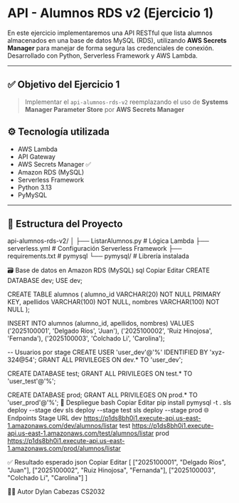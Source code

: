 # API - Alumnos RDS v2 (Ejercicio 1)

En este ejercicio implementaremos una API RESTful que lista alumnos almacenados en una base de datos MySQL (RDS), utilizando **AWS Secrets Manager** para manejar de forma segura las credenciales de conexión. Desarrollado con Python, Serverless Framework y AWS Lambda.

---

## ✅ Objetivo del Ejercicio 1

> Implementar el `api-alumnos-rds-v2` reemplazando el uso de **Systems Manager Parameter Store** por **AWS Secrets Manager**

## ⚙️ Tecnología utilizada

- AWS Lambda
- API Gateway
- AWS Secrets Manager ✅
- Amazon RDS (MySQL)
- Serverless Framework
- Python 3.13
- PyMySQL

---

## 📁 Estructura del Proyecto

api-alumnos-rds-v2/
│
├── ListarAlumnos.py # Lógica Lambda
├── serverless.yml # Configuración Serverless Framework
├── requirements.txt # pymysql
└── pymysql/ # Librería instalada

🗃️ Base de datos en Amazon RDS (MySQL)
sql
Copiar
Editar
CREATE DATABASE dev;
USE dev;

CREATE TABLE alumnos (
  alumno_id VARCHAR(20) NOT NULL PRIMARY KEY,
  apellidos VARCHAR(100) NOT NULL,
  nombres VARCHAR(100) NOT NULL
);

INSERT INTO alumnos (alumno_id, apellidos, nombres) VALUES
('2025100001', 'Delgado Ríos', 'Juan'),
('2025100002', 'Ruiz Hinojosa', 'Fernanda'),
('2025100003', 'Colchado Li', 'Carolina');

-- Usuarios por stage
CREATE USER 'user_dev'@'%' IDENTIFIED BY 'xyz-324@54';
GRANT ALL PRIVILEGES ON dev.* TO 'user_dev';

CREATE DATABASE test;
GRANT ALL PRIVILEGES ON test.* TO 'user_test'@'%';

CREATE DATABASE prod;
GRANT ALL PRIVILEGES ON prod.* TO 'user_prod'@'%';
🚀 Despliegue
bash
Copiar
Editar
pip install pymysql -t .
sls deploy --stage dev
sls deploy --stage test
sls deploy --stage prod
🌐 Endpoints
Stage	URL
dev	https://p1ds8bh0i1.execute-api.us-east-1.amazonaws.com/dev/alumnos/listar
test	https://p1ds8bh0i1.execute-api.us-east-1.amazonaws.com/test/alumnos/listar
prod	https://p1ds8bh0i1.execute-api.us-east-1.amazonaws.com/prod/alumnos/listar

✅ Resultado esperado
json
Copiar
Editar
[
  ["2025100001", "Delgado Ríos", "Juan"],
  ["2025100002", "Ruiz Hinojosa", "Fernanda"],
  ["2025100003", "Colchado Li", "Carolina"]
]

🧑‍💻 Autor
Dylan Cabezas
CS2032

